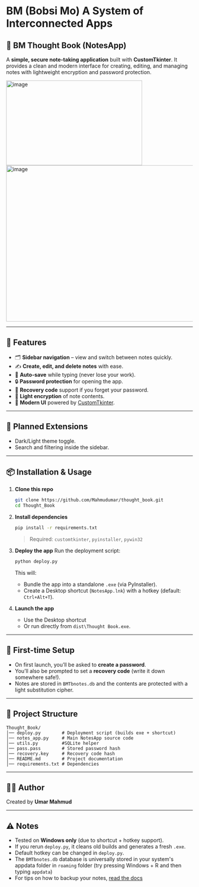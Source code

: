 
# BM (Bobsi Mo) A System of Interconnected Apps

## 📝 BM Thought Book (NotesApp)

A **simple, secure note-taking application** built with **CustomTkinter**.
It provides a clean and modern interface for creating, editing, and managing notes with lightweight encryption and password protection.

<img width="367" height="229" alt="image" src="https://github.com/user-attachments/assets/83fa5039-86da-40c5-9b81-312a9ee051eb" />
<img width="625" height="422" alt="image" src="https://github.com/user-attachments/assets/7b9e7f51-6027-47a9-b00c-2e6ad81735a6" />

---

## 🚀 Features

* 🗂 **Sidebar navigation** – view and switch between notes quickly.
* ✍ **Create, edit, and delete notes** with ease.
* 💾 **Auto-save** while typing (never lose your work).
* 🔒 **Password protection** for opening the app.
* 🔑 **Recovery code** support if you forget your password.
* 🔐 **Light encryption** of note contents.
* 🎨 **Modern UI** powered by [CustomTkinter](https://github.com/TomSchimansky/CustomTkinter).

---

## 🔮 Planned Extensions

* Dark/Light theme toggle.
* Search and filtering inside the sidebar.

---

## 📦 Installation & Usage

1. **Clone this repo**

   ```bash
   git clone https://github.com/Mahmudumar/thought_book.git
   cd Thought_Book
   ```

2. **Install dependencies**

   ```bash
   pip install -r requirements.txt
   ```

   > Required: `customtkinter`, `pyinstaller`, `pywin32`

3. **Deploy the app**
   Run the deployment script:

   ```bash
   python deploy.py
   ```

   This will:

   * Bundle the app into a standalone `.exe` (via PyInstaller).
   * Create a Desktop shortcut (`NotesApp.lnk`) with a hotkey (default: `Ctrl+Alt+T`).

4. **Launch the app**

   * Use the Desktop shortcut
   * Or run directly from `dist\Thought Book.exe`.

---

## 🔑 First-time Setup

* On first launch, you’ll be asked to **create a password**.
* You’ll also be prompted to set a **recovery code** (write it down somewhere safe!).
* Notes are stored in `BMTbnotes.db` and the contents are protected with a light substitution cipher.

---

## 🧩 Project Structure

```
Thought_Book/
│── deploy.py        # Deployment script (builds exe + shortcut)
│── notes_app.py     # Main NotesApp source code
│── utils.py         #SQLite helper
│── pass.pass        # Stored password hash
│── recovery.key     # Recovery code hash
│── README.md        # Project documentation
│── requirements.txt # Dependencies
```

---

## 👨‍💻 Author

Created by **Umar Mahmud**

---

## ⚠️ Notes

* Tested on **Windows only** (due to shortcut + hotkey support).
* If you rerun `deploy.py`, it cleans old builds and generates a fresh `.exe`.
* Default hotkey can be changed in `deploy.py`.
* The `BMTbnotes.db` database is universally stored in your system's appdata folder in `roaming` folder (try pressing Windows + R and then typing `appdata`)
* For tips on how to backup your notes, [read the docs](./docs/app_usage.md)